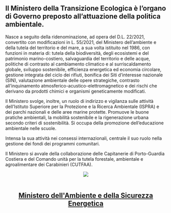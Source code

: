 ## Il Ministero della Transizione Ecologica&nbsp;</strong>è l’organo di Governo preposto all’attuazione della politica ambientale.
<p>Nasce a seguito della ridenominazione, ad opera del D.L. 22/2021, convertito con modificazioni in L. 55/2021, del Ministero dell’ambiente e della tutela del territorio e del mare, a sua volta istituito nel 1986, con funzioni in materia di: tutela della biodiversità, degli ecosistemi e del patrimonio marino-costiero, salvaguardia del territorio e delle acque, politiche di contrasto al cambiamento climatico e al surriscaldamento globale, sviluppo sostenibile, efficienza energetica ed economia circolare, gestione integrata del ciclo dei rifiuti, bonifica dei Siti d’interesse nazionale (SIN), valutazione ambientale delle opere strategiche, contrasto all’inquinamento atmosferico-acustico-elettromagnetico e dei rischi che derivano da prodotti chimici e organismi geneticamente modificati.</p>
<p>Il Ministero svolge, inoltre, un ruolo di indirizzo e vigilanza sulle attività dell’Istituto Superiore per la Protezione e la Ricerca Ambientale (ISPRA) e dei parchi nazionali e delle aree marine protette. Promuove le buone pratiche ambientali, la mobilità sostenibile e la rigenerazione urbana secondo criteri di sostenibilità. Si occupa della promozione dell’educazione ambientale nelle scuole.</p>
<p><span>Intensa la sua attività nei consessi internazionali, centrale il suo ruolo nella gestione dei fondi dei programmi comunitari.</span></p>
<p>Il Ministero si avvale della collaborazione delle Capitanerie di Porto-Guardia Costiera e del Comando unità per la tutela forestale, ambientale e agroalimentare dei Carabinieri&nbsp;(CUTFAA).</p>

</div>
<div align="center">
    <!-- CoC -->
    <a href="https://www.mase.gov.it/">
      <img src="https://www.mase.gov.it/sites/default/files/stella.png" /><br><br>
     <h2> Ministero dell'Ambiente e della Sicurezza Energetica </h2>
    </a>
</div>


<!--

**Here are some ideas to get you started:**

🙋‍♀️ A short introduction - what is your organization all about?
🌈 Contribution guidelines - how can the community get involved?
👩‍💻 Useful resources - where can the community find your docs? Is there anything else the community should know?
🍿 Fun facts - what does your team eat for breakfast?
🧙 Remember, you can do mighty things with the power of [Markdown](https://docs.github.com/github/writing-on-github/getting-started-with-writing-and-formatting-on-github/basic-writing-and-formatting-syntax)
-->
